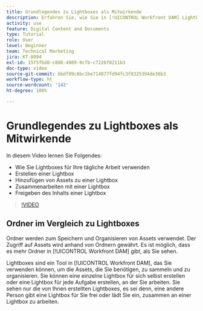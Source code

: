 ```yaml
---
title: Grundlegendes zu Lightboxes als Mitwirkende
description: Erfahren Sie, wie Sie in [!UICONTROL Workfront DAM] Lightboxes erstellen und verwenden.
activity: use
feature: Digital Content and Documents
type: Tutorial
role: User
level: Beginner
team: Technical Marketing
jira: KT-8994
exl-id: 15f5f6d8-c808-4989-9cfb-c7226f0211b3
doc-type: video
source-git-commit: bbdf99c6bc1be714077fd94fc3f8325394de36b3
workflow-type: ht
source-wordcount: '142'
ht-degree: 100%

---
```


# Grundlegendes zu Lightboxes als Mitwirkende

In diesem Video lernen Sie Folgendes:

* Wie Sie Lightboxes für Ihre tägliche Arbeit verwenden
* Erstellen einer Lightbox
* Hinzufügen von Assets zu einer Lightbox
* Zusammenarbeiten mit einer Lightbox
* Freigeben des Inhalts einer Lightbox

>[!VIDEO](https://video.tv.adobe.com/v/335254/?quality=12&learn=on&enablevpops=1)

## Ordner im Vergleich zu Lightboxes

Ordner werden zum Speichern und Organisieren von Assets verwendet. Der Zugriff auf Assets wird anhand von Ordnern gewährt. Es ist möglich, dass es mehr Ordner in [!UICONTROL Workfront DAM] gibt, als Sie sehen.

Lightboxes sind ein Tool in [!UICONTROL Workfront DAM], das Sie verwenden können, um die Assets, die Sie benötigen, zu sammeln und zu organisieren. Sie können eine einzelne Lightbox für sich selbst erstellen oder eine Lightbox für jede Aufgabe erstellen, an der Sie arbeiten. Sie sehen nur die von Ihnen erstellten Lightboxes, es sei denn, eine andere Person gibt eine Lightbox für Sie frei oder lädt Sie ein, zusammen an einer Lightbox zu arbeiten.
